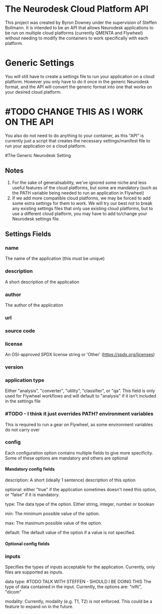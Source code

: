 # The Neurodesk Cloud Platform API
This project was created by Byron Downey under the supervision of Steffen Bollmann. It is intended to be an API that allows Neurodesk applications to be run on multiple cloud platforms (currently QMENTA and Flywheel) without needing to modify the containers to work specifically with each platform.

# Generic Settings
You will still have to create a settings file to run your application on a cloud platform. However you only have to do it once in the generic Neurodesk format, and the API will convert the generic format into one that works on your desired cloud platform.

# #TODO CHANGE THIS AS I WORK ON THE API
You also do not need to do anything to your container, as this "API" is currently just a script that creates the necessary settings/manifest file to run your application on a cloud platform.

#The Generic Neurodesk Setting
## Notes
1. For the sake of generalisability, we've ignored some niche and less useful features of the cloud platforms, but some are mandatory (such as the PATH variable being needed to run an application in Flywheel)
2. If we add more compatible cloud platforms, we may be forced to add some extra settings for them to work. We will try our best not to break any existing settings files that only use existing cloud platforms, but to use a different cloud platform, you may have to add to/change your Neurodesk settings file.

## Settings Fields

### name
The name of the application (this must be unique)

### description
A short description of the application

### author
The author of the application

### url

### source code

### license
An OSI-approved SPDX license string or 'Other' (https://spdx.org/licenses)

### version

### application type

Either "analysis", "converter", "utility", "classifier", or "qa". This field is only used for Flywheel workflows and
will default to "analysis" if it isn't included in the settings file

### #TODO - I think it just overrides PATH? environment variables

This is required to run a gear on Flywheel, as some environment variables do not carry over 

### config
Each configuration option contains multiple fields to give more specificity. Some of these options are mandatory and others are optional

#### Mandatory config fields
description: A short (ideally 1 sentence) description of this option

optional: either "true" if the application sometimes doesn't need this option, or "false" if it is mandatory.

type: The data type of the option. Either string, integer, number or boolean

min: The minimum possible value of the option.

max: The maximum possible value of the option.

default: The default value of the option if a value is not specified.

#### Optional config fields

### inputs
Specifies the types of inputs acceptable for the application. Currently, only files are supported as inputs.

data type: #TODO TALK WITH STEFFEN - SHOULD I BE DOING THIS The type of data contained in the input. Currently, the options are: "nifti", "dicom"

modality: Currently, modality (e.g. T1, T2) is not enforced. This could be a feature to expand on in the future.
